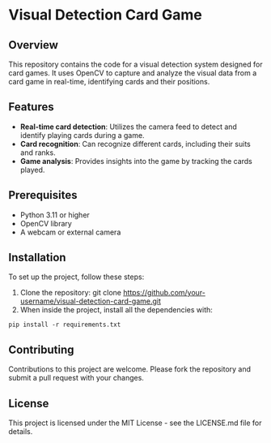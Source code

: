 # Visual Detection Card Game

## Overview
This repository contains the code for a visual detection system designed for card games. It uses OpenCV to capture and analyze the visual data from a card game in real-time, identifying cards and their positions.

## Features
- **Real-time card detection**: Utilizes the camera feed to detect and identify playing cards during a game.
- **Card recognition**: Can recognize different cards, including their suits and ranks.
- **Game analysis**: Provides insights into the game by tracking the cards played.

## Prerequisites
- Python 3.11 or higher
- OpenCV library
- A webcam or external camera

## Installation
To set up the project, follow these steps:
1. Clone the repository: git clone https://github.com/your-username/visual-detection-card-game.git
2. When inside the project, install all the dependencies with:
```
pip install -r requirements.txt
```

## Contributing
Contributions to this project are welcome. Please fork the repository and submit a pull request with your changes.

## License
This project is licensed under the MIT License - see the LICENSE.md file for details.

